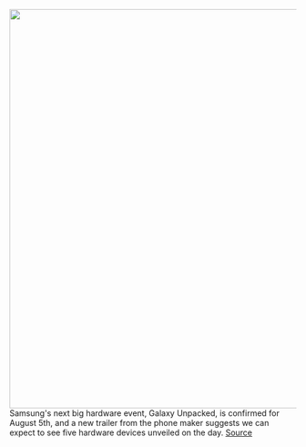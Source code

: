 <img src='https://cdn.vox-cdn.com/thumbor/gXH_2LxE8GpuJZefmhGot_LAMeI=/0x0:951x537/1200x800/filters:focal(400x193:552x345)/cdn.vox-cdn.com/uploads/chorus_image/image/67112913/Screen_Shot_2020_07_27_at_1.22.53_PM.0.png' width='700px' /><br/>
Samsung's next big hardware event, Galaxy Unpacked, is confirmed for August 5th, and a new trailer from the phone maker suggests we can expect to see five hardware devices unveiled on the day.
<a href='https://www.theverge.com/2020/7/27/21339989/samsung-galaxy-unpacked-trailer-five-devices-note-20-fold-2-watch-buds'> Source <a/>